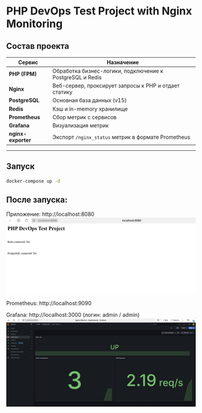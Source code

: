 # PHP DevOps Test Project with Nginx Monitoring

## Состав проекта

| Сервис             | Назначение                                                        |
|--------------------|-------------------------------------------------------------------|
| **PHP (FPM)**      | Обработка бизнес-логики, подключение к PostgreSQL и Redis         |
| **Nginx**          | Веб-сервер, проксирует запросы к PHP и отдает статику             |
| **PostgreSQL**     | Основная база данных (v15)                                        |
| **Redis**          | Кэш и in-memory хранилище                                         |
| **Prometheus**     | Сбор метрик с сервисов                                            |
| **Grafana**        | Визуализация метрик                                               |
| **nginx-exporter** | Экспорт `/nginx_status` метрик в формате Prometheus               |

---

## Запуск

```bash
docker-compose up -d
```

## После запуска:

Приложение: http://localhost:8080
![check_site](./images/check_site.png)

Prometheus: http://localhost:9090

Grafana: http://localhost:3000 (логин: admin / admin)
![grafana_dashboards](./images/grafana_dashboards.png)

